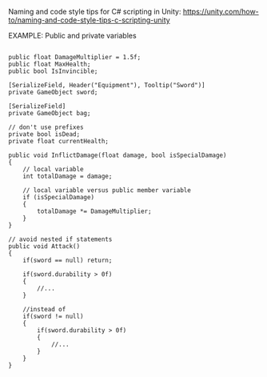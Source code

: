 Naming and code style tips for C# scripting in Unity: https://unity.com/how-to/naming-and-code-style-tips-c-scripting-unity

EXAMPLE: Public and private variables
<pre><code class='language-cs'>
public float DamageMultiplier = 1.5f;
public float MaxHealth;
public bool IsInvincible;

[SerializeField, Header("Equipment"), Tooltip("Sword")]
private GameObject sword;

[SerializeField]
private GameObject bag;

// don't use prefixes
private bool isDead;
private float currentHealth;

public void InflictDamage(float damage, bool isSpecialDamage)
{
    // local variable
    int totalDamage = damage;

    // local variable versus public member variable
    if (isSpecialDamage)
    {
    	totalDamage *= DamageMultiplier;
    }
}

// avoid nested if statements
public void Attack()
{
    if(sword == null) return;

    if(sword.durability > 0f)
    {
        //...
    }

    //instead of
    if(sword != null)
    {
        if(sword.durability > 0f)
        {
            //...
        }
    }
}
</code></pre>
